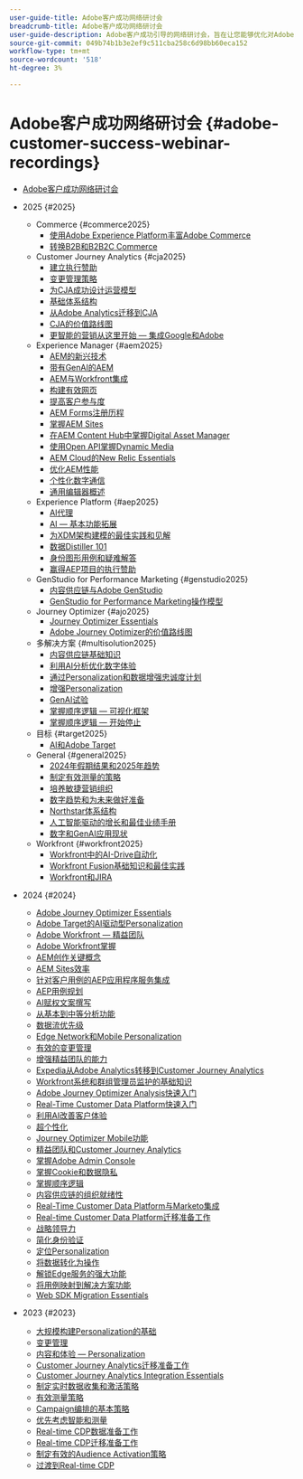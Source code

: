 ```yaml
---
user-guide-title: Adobe客户成功网络研讨会
breadcrumb-title: Adobe客户成功网络研讨会
user-guide-description: Adobe客户成功引导的网络研讨会，旨在让您能够优化对Adobe Experience Cloud的投资。 获得宝贵的见解以最大限度地实现价值并提高Adobe解决方案的采用率。
source-git-commit: 049b74b1b3e2ef9c511cba258c6d98bb60eca152
workflow-type: tm+mt
source-wordcount: '518'
ht-degree: 3%

---
```



# Adobe客户成功网络研讨会 {#adobe-customer-success-webinar-recordings}

+ [Adobe客户成功网络研讨会](overview.md)
+ 2025 {#2025}
   + Commerce {#commerce2025}
      + [使用Adobe Experience Platform丰富Adobe Commerce](2025/enriching-adobe-commerce.md)
      + [转换B2B和B2B2C Commerce](2025/transforming-b2b-commerce.md)
   + Customer Journey Analytics {#cja2025}
      + [建立执行赞助](2025/cja-success.md)
      + [变更管理策略](2025/cja-adoption.md)
      + [为CJA成功设计运营模型](2025/cja-operating-model.md)
      + [基础体系结构](2025/cja-vision.md)
      + [从Adobe Analytics迁移到CJA](2025/analytics-to-cja-migration.md)
      + [CJA的价值路线图](2025/roadmap-to-value-cja.md)
      + [更智能的营销从这里开始 — 集成Google和Adobe](2025/smarter-marketing-starts-here-integrating-google-and-adobe.md)
   + Experience Manager {#aem2025}
      + [AEM的新兴技术](2025/personalized-experiences-aem.md)
      + [带有GenAI的AEM](2025/aem-genai.md)
      + [AEM与Workfront集成](2025/aem-workfront-integration.md)
      + [构建有效网页](2025/build-effective-web-pages.md)
      + [提高客户参与度](2025/driving-customer-engagement.md)
      + [AEM Forms注册历程](2025/payer-enrollment-journey.md)
      + [掌握AEM Sites](2025/mastering-aem-sites.md)
      + [在AEM Content Hub中掌握Digital Asset Manager](2025/mastering-dam-aem-content-hub.md)
      + [使用Open API掌握Dynamic Media](2025/dynamic-media-open-ai.md)
      + [AEM Cloud的New Relic Essentials](2025/new-relic-essentials-aem-cloud.md)
      + [优化AEM性能](2025/optimize-aem-performance.md)
      + [个性化数字通信](2025/personalize-digital-communications.md)
      + [通用编辑器概述](2025/modern-aem-authoring.md)
   + Experience Platform {#aep2025}
      + [AI代理](2025/ai-agents.md)
      + [AI — 基本功能拓展](2025/ai-beyond-basics.md)
      + [为XDM架构建模的最佳实践和见解](2025/model-xdm-schemas.md)
      + [数据Distiller 101](2025/data-distiller-101.md)
      + [身份图形用例和疑难解答](2025/identity-graph.md)
      + [赢得AEP项目的执行赞助](2025/exec-sponsorship-aep-projects.md)
   + GenStudio for Performance Marketing {#genstudio2025}
      + [内容供应链与Adobe GenStudio](2025/csc-gen-studio.md)
      + [GenStudio for Performance Marketing操作模型](2025/genstudio-for-performance-marketing-operating-model.md)
   + Journey Optimizer {#ajo2025}
      + [Journey Optimizer Essentials](2025/journey-optimizer-essentials.md)
      + [Adobe Journey Optimizer的价值路线图](2025/ajo-roadmap-to-value.md)
   + 多解决方案 {#multisolution2025}
      + [内容供应链基础知识](2025/content-supply-chain-basics.md)
      + [利用AI分析优化数字体验](2025/accelerating-digital-experience-optimization.md)
      + [通过Personalization和数据增强忠诚度计划](2025/enhance-loyalty-programs.md)
      + [增强Personalization](2025/enhancing-personalization.md)
      + [GenAI试验](2025/gen-ai-experimentation.md)
      + [掌握顺序逻辑 — 可视化框架](2025/mastering-sequential-logic.md)
      + [掌握顺序逻辑 — 开始停止](2025/sequential-logic-start-stop.md)
   + 目标 {#target2025}
      + [AI和Adobe Target](2025/ai-adobe-target.md)
   + General {#general2025}
      + [2024年假期结果和2025年趋势](2025/adobe-digital-insights.md)
      + [制定有效测量的策略](2025/impactful-insights.md)
      + [培养敏捷营销组织](2025/agile-marketing-organization.md)
      + [数字趋势和为未来做好准备](2025/digital-trends-preparing-future.md)
      + [Northstar体系结构](2025/northstar-architecture.md)
      + [人工智能驱动的增长和最佳业绩手册](2025/ai-driven-growth.md)
      + [数字和GenAI应用现状](2025/state-of-digital-and-genai-adoption-webinar.md)
   + Workfront {#workfront2025}
      + [Workfront中的AI-Drive自动化](2025/unlock-efficiency-ai-drive-automation-workfront.md)
      + [Workfront Fusion基础知识和最佳实践](2025/adobe-workfront-fusion-best-practices.md)
      + [Workfront和JIRA](2025/workfront-and-jira.md)

+ 2024 {#2024}
   + [Adobe Journey Optimizer Essentials](2024/ajo-essentials.md)
   + [Adobe Target的AI驱动型Personalization](2024/ai-personalization.md)
   + [Adobe Workfront — 精益团队](2024/workfront-lean-teams.md)
   + [Adobe Workfront掌握](2024/workfront-mastery.md)
   + [AEM创作关键概念](2024/aem-authoring-concepts.md)
   + [AEM Sites效率](2024/aem-sites-efficiencies.md)
   + [针对客户用例的AEP应用程序服务集成](2024/aep-apps-services-integrations.md)
   + [AEP用例规划](2024/aep-use-case-planning.md)
   + [AI赋权文案撰写](2024/ai-copywriting.md)
   + [从基本到中等分析功能](2024/basic-to-intermediate-analysis-capabilities.md)
   + [数据流优先级](2024/data-stream-prioritization.md)
   + [Edge Network和Mobile Personalization](2024/edge-network-mobile-personalization.md)
   + [有效的变更管理](2024/effective-change-management.md)
   + [增强精益团队的能力](2024/empowering-lean-teams.md)
   + [Expedia从Adobe Analytics转移到Customer Journey Analytics](2024/expedia-aa-to-cja.md)
   + [Workfront系统和群组管理员监护的基础知识](2024/workfront-admin-guardianship.md)
   + [Adobe Journey Optimizer Analysis快速入门](2024/getting-started-ajo-analysis.md)
   + [Real-Time Customer Data Platform快速入门](2024/getting-started-rtcdp.md)
   + [利用AI改善客户体验](2024/ai-customer-experience.md)
   + [超个性化](2024/hyperpersonalization.md)
   + [Journey Optimizer Mobile功能](2024/journey-optimizer-mobile-capabilities.md)
   + [精益团队和Customer Journey Analytics](2024/lean-teams-cja.md)
   + [掌握Adobe Admin Console](2024/adobe-admin-console.md)
   + [掌握Cookie和数据隐私](2024/mastering-cookies-data-privacy.md)
   + [掌握顺序逻辑](2024/sequential-logic.md)
   + [内容供应链的组织就绪性](2024/organizational-readiness-content-supply-chain.md)
   + [Real-Time Customer Data Platform与Marketo集成](2024/aep-marketo-integration.md)
   + [Real-time Customer Data Platform迁移准备工作](2024/rtcdp-migration-readiness.md)
   + [战略领导力](2024/strategic-leadership.md)
   + [简化身份验证](2024/streamline-authentication.md)
   + [定位Personalization](2024/target-personalization.md)
   + [将数据转化为操作](2024/turning-data-into-action.md)
   + [解锁Edge服务的强大功能](2024/edge-delivery-services.md)
   + [将用例映射到解决方案功能](2024/use-case-mapping.md)
   + [Web SDK Migration Essentials](2024/web-sdk-migration.md)

+ 2023 {#2023}
   + [大规模构建Personalization的基础](2023/personalization-at-scale.md)
   + [变更管理](2023/change-management.md)
   + [内容和体验 — Personalization](2023/content-experiences-personalization.md)
   + [Customer Journey Analytics迁移准备工作](2023/cja-migration-readiness.md)
   + [Customer Journey Analytics Integration Essentials](2023/cja-integration-essentials.md)
   + [制定实时数据收集和激活策略](2023/data-collection-activation-strategy.md)
   + [有效测量策略](2023/measurement-strategy.md)
   + [Campaign编排的基本策略](2023/foundational-strategy-campaign.md)
   + [优先考虑智能和测量](2023/intelligence-and-measurement.md)
   + [Real-time CDP数据准备工作](2023/rtcdp-migration-data-readiness.md)
   + [Real-time CDP迁移准备工作](2023/rtcdp-migration-readiness.md)
   + [制定有效的Audience Activation策略](2023/audience-activation.md)
   + [过渡到Real-time CDP](2023/aam-to-rtcdp.md)

